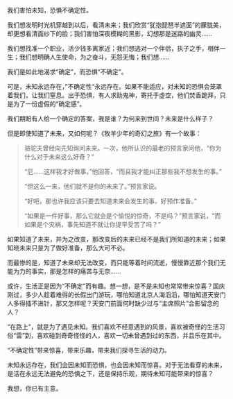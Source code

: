 我们害怕未知，恐惧不确定性。

我们想发明时光机穿越到以后，看清未来；我们欣赏“犹抱琵琶半遮面”的朦胧美，却更想看清面纱下的脸；我们害怕深夜模糊的黑影，幻想那是迷路的幽灵……

我们想找准一个职业，活少钱多离家近；我们想选对一个伴侣，执子之手，相伴一生；我们想明确人生使命，为之奋斗，无怨无悔；我们想……

我们是如此地渴求“确定”，而恐惧“不确定”。

可是，未知永远存在，”不确定性“永远存在。如果不能适应，对未知的恐惧会笼罩着我们，让我们窒息。出于恐惧，有人求助鬼神，寄托于虚空，他们焚香跪拜，只是为了一份虚假的“确定感”。

我们期盼有人给一个确定的答案，我是谁？为何来到世间？未来是什么样子？

但是即使知道了未来，又如何呢？《牧羊少年的奇幻之旅》有一个故事：

> 骆驼夫曾经向先知询问未来。一次，他所认识的最老的预言家问他，“你为什么对于未来这么好奇？”
> 
> “厄……这样我才好做事。”他回答，“而且我才能纠正那些我不想发生的事。”
>      
>“但这么一来，他们就不是你的未来了。”预言家说。
>      
> “好吧，那也许我应该只要去知道未来会发生的事，好预作准备。”
>      
> “如果是一件好事，那么它就会是个愉悦的惊奇，不是吗？”预言家说，“而如果是个灾祸，事先知道不就让你提早受苦了吗？”

如果知道了未来，并为之改变，那改变后的未来已经不是我们所知道的未来；如果知晓未来只是为了做好准备，那么大可不必。

而最惨的是，知道了未来却无法改变，而只能等着时间流逝，慢慢靠近那个我们无能为力的事实，那是怎样的痛苦与无奈……

或许，生活正是因为“不确定”而有趣。想一想，是不是未知也常常带来惊喜？国庆刚过，多少人趁着难得的长假出门游玩，哪怕知道北京人海滔滔，哪怕知道天安门人多得插不进针，那又怎样呢？天安门前面何时缺少过与“主席照片”合影留念的人？

“在路上”，就是为了遇见未知。我们喜欢不经意遇到的风景，喜欢被奇怪的生活习俗“雷”到，喜欢碰到奇奇怪怪的人，喜欢一切未曾遇到过的东西，并且乐在其中。

“不确定性”带来惊喜，带来乐趣，带来我们探寻生活的动力。

未知永远存在，我们会因未知而恐惧，也会因未知而惊喜。对于无法看穿的未来，是活在永远无法避免的恐惧之下，还是保持乐观，期待未知可能带来的惊喜？

我想，你已有主意。
